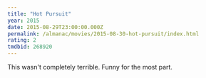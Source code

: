 ```yaml
---
title: "Hot Pursuit"
year: 2015
date: 2015-08-29T23:00:00.000Z
permalink: /almanac/movies/2015-08-30-hot-pursuit/index.html
rating: 2
tmdbid: 268920
---
```


This wasn't completely terrible. Funny for the most part.
